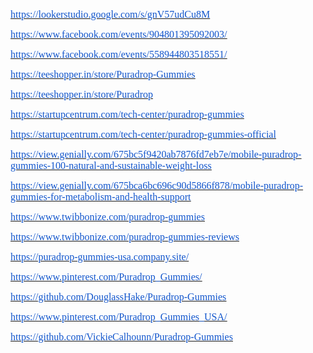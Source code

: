 <p><a href="https://lookerstudio.google.com/s/gnV57udCu8M"><u><span style="color:#1155cc;font-size:12pt;font-family:Georgia,serif;">https://lookerstudio.google.com/s/gnV57udCu8M</span></u></a></p>
<p><a href="https://www.facebook.com/events/904801395092003/"><u><span style="color:#1155cc;font-size:12pt;font-family:Georgia,serif;">https://www.facebook.com/events/904801395092003/</span></u></a></p>
<p><a href="https://www.facebook.com/events/558944803518551/"><u><span style="color:#1155cc;font-size:12pt;font-family:Georgia,serif;">https://www.facebook.com/events/558944803518551/</span></u></a></p>
<p><a href="https://teeshopper.in/store/Puradrop-Gummies"><u><span style="color:#1155cc;font-size:12pt;font-family:Georgia,serif;">https://teeshopper.in/store/Puradrop-Gummies</span></u></a></p>
<p><a href="https://teeshopper.in/store/Puradrop"><u><span style="color:#1155cc;font-size:12pt;font-family:Georgia,serif;">https://teeshopper.in/store/Puradrop</span></u></a></p>
<p><a href="https://startupcentrum.com/tech-center/puradrop-gummies"><u><span style="color:#1155cc;font-size:12pt;font-family:Georgia,serif;">https://startupcentrum.com/tech-center/puradrop-gummies</span></u></a></p>
<p><a href="https://startupcentrum.com/tech-center/puradrop-gummies-official"><u><span style="color:#1155cc;font-size:12pt;font-family:Georgia,serif;">https://startupcentrum.com/tech-center/puradrop-gummies-official</span></u></a></p>
<p><a href="https://view.genially.com/675bc5f9420ab7876fd7eb7e/mobile-puradrop-gummies-100-natural-and-sustainable-weight-loss"><u><span style="color:#1155cc;font-size:12pt;font-family:Georgia,serif;">https://view.genially.com/675bc5f9420ab7876fd7eb7e/mobile-puradrop-gummies-100-natural-and-sustainable-weight-loss</span></u></a></p>
<p><a href="https://view.genially.com/675bca6bc696c90d5866f878/mobile-puradrop-gummies-for-metabolism-and-health-support"><u><span style="color:#1155cc;font-size:12pt;font-family:Georgia,serif;">https://view.genially.com/675bca6bc696c90d5866f878/mobile-puradrop-gummies-for-metabolism-and-health-support</span></u></a></p>
<p><a href="https://www.twibbonize.com/puradrop-gummies"><u><span style="color:#1155cc;font-size:12pt;font-family:Georgia,serif;">https://www.twibbonize.com/puradrop-gummies</span></u></a></p>
<p><a href="https://www.twibbonize.com/puradrop-gummies-reviews"><u><span style="color:#1155cc;font-size:12pt;font-family:Georgia,serif;">https://www.twibbonize.com/puradrop-gummies-reviews</span></u></a></p>
<p><a href="https://puradrop-gummies-usa.company.site/"><u><span style="color:#1155cc;font-size:12pt;font-family:Georgia,serif;">https://puradrop-gummies-usa.company.site/</span></u></a></p>
<p><a href="https://www.pinterest.com/Puradrop_Gummies/"><u><span style="color:#1155cc;font-size:12pt;font-family:Georgia,serif;">https://www.pinterest.com/Puradrop_Gummies/</span></u></a></p>
<p><a href="https://github.com/DouglassHake/Puradrop-Gummies"><u><span style="color:#1155cc;font-size:12pt;font-family:Georgia,serif;">https://github.com/DouglassHake/Puradrop-Gummies</span></u></a></p>
<p><a href="https://www.pinterest.com/Puradrop_Gummies_USA/"><u><span style="color:#1155cc;font-size:12pt;font-family:Georgia,serif;">https://www.pinterest.com/Puradrop_Gummies_USA/</span></u></a></p>
<p><a href="https://github.com/VickieCalhounn/Puradrop-Gummies"><u><span style="color:#1155cc;font-size:12pt;font-family:Georgia,serif;">https://github.com/VickieCalhounn/Puradrop-Gummies</span></u></a></p>
<p><br></p>
